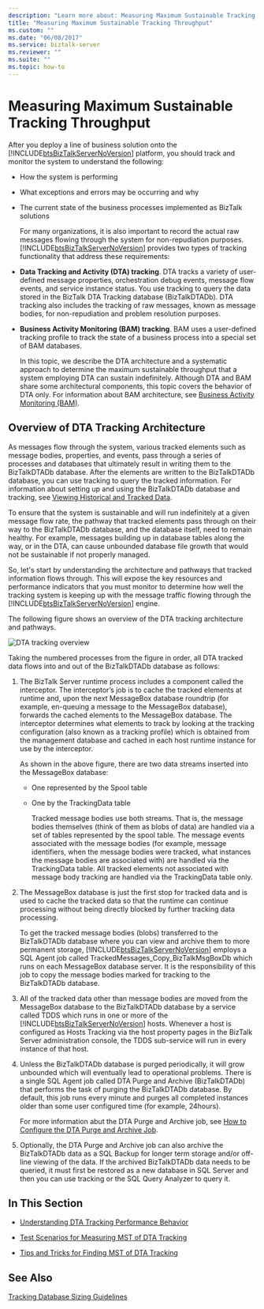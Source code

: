 ```yaml
---
description: "Learn more about: Measuring Maximum Sustainable Tracking Throughput"
title: "Measuring Maximum Sustainable Tracking Throughput"
ms.custom: ""
ms.date: "06/08/2017"
ms.service: biztalk-server
ms.reviewer: ""
ms.suite: ""
ms.topic: how-to
---
```

# Measuring Maximum Sustainable Tracking Throughput
After you deploy a line of business solution onto the [!INCLUDE[btsBizTalkServerNoVersion](../includes/btsbiztalkservernoversion-md.md)] platform, you should track and monitor the system to understand the following:  
  
- How the system is performing  
  
- What exceptions and errors may be occurring and why  
  
- The current state of the business processes implemented as BizTalk solutions  
  
  For many organizations, it is also important to record the actual raw messages flowing through the system for non-repudiation purposes. [!INCLUDE[btsBizTalkServerNoVersion](../includes/btsbiztalkservernoversion-md.md)] provides two types of tracking functionality that address these requirements:  
  
- **Data Tracking and Activity (DTA) tracking**. DTA tracks a variety of user-defined message properties, orchestration debug events, message flow events, and service instance status. You use tracking to query the data stored in the BizTalk DTA Tracking database (BizTalkDTADb). DTA tracking also includes the tracking of raw messages, known as message bodies, for non-repudiation and problem resolution purposes.  
  
- **Business Activity Monitoring (BAM) tracking**. BAM uses a user-defined tracking profile to track the state of a business process into a special set of BAM databases.  
  
  In this topic, we describe the DTA architecture and a systematic approach to determine the maximum sustainable throughput that a system employing DTA can sustain indefinitely. Although DTA and BAM share some architectural components, this topic covers the behavior of DTA only. For information about BAM architecture, see [Business Activity Monitoring (BAM)](../core/business-activity-monitoring-bam.md).  
  
## Overview of DTA Tracking Architecture  
 As messages flow through the system, various tracked elements such as message bodies, properties, and events, pass through a series of processes and databases that ultimately result in writing them to the BizTalkDTADb database. After the elements are written to the BizTalkDTADb database, you can use tracking to query the tracked information. For information about setting up and using the BizTalkDTADb database and tracking, see [Viewing Historical and Tracked Data](../core/viewing-historical-and-tracked-data.md).  
  
 To ensure that the system is sustainable and will run indefinitely at a given message flow rate, the pathway that tracked elements pass through on their way to the BizTalkDTADb database, and the database itself, need to remain healthy. For example, messages building up in database tables along the way, or in the DTA, can cause unbounded database file growth that would not be sustainable if not properly managed.  
  
 So, let's start by understanding the architecture and pathways that tracked information flows through. This will expose the key resources and performance indicators that you must monitor to determine how well the tracking system is keeping up with the message traffic flowing through the [!INCLUDE[btsBizTalkServerNoVersion](../includes/btsbiztalkservernoversion-md.md)] engine.  
  
 The following figure shows an overview of the DTA tracking architecture and pathways.  
  
 ![DTA tracking overview](../core/media/dtatrackingoverview.gif "DTATrackingOverview")  
  
 Taking the numbered processes from the figure in order, all DTA tracked data flows into and out of the BizTalkDTADb database as follows:  
  
1. The BizTalk Server runtime process includes a component called the interceptor. The interceptor’s job is to cache the tracked elements at runtime and, upon the next MessageBox database roundtrip (for example, en-queuing a message to the MessageBox database), forwards the cached elements to the MessageBox database. The interceptor determines what elements to track by looking at the tracking configuration (also known as a tracking profile) which is obtained from the management database and cached in each host runtime instance for use by the interceptor.  
  
    As shown in the above figure, there are two data streams inserted into the MessageBox database:  
  
   - One represented by the Spool table  
  
   - One by the TrackingData table  
  
     Tracked message bodies use both streams. That is, the message bodies themselves (think of them as blobs of data) are handled via a set of tables represented by the spool table. The message events associated with the message bodies (for example, message identifiers, when the message bodies were tracked, what instances the message bodies are associated with) are handled via the TrackingData table. All tracked elements not associated with message body tracking are handled via the TrackingData table only.  
  
2. The MessageBox database is just the first stop for tracked data and is used to cache the tracked data so that the runtime can continue processing without being directly blocked by further tracking data processing.  
  
    To get the tracked message bodies (blobs) transferred to the BizTalkDTADb database where you can view and archive them to more permanent storage, [!INCLUDE[btsBizTalkServerNoVersion](../includes/btsbiztalkservernoversion-md.md)] employs a SQL Agent job called TrackedMessages_Copy_BizTalkMsgBoxDb which runs on each MessageBox database server. It is the responsibility of this job to copy the message bodies marked for tracking to the BizTalkDTADb database.  
  
3. All of the tracked data other than message bodies are moved from the MessageBox database to the BizTalkDTADb database by a service called TDDS which runs in one or more of the [!INCLUDE[btsBizTalkServerNoVersion](../includes/btsbiztalkservernoversion-md.md)] hosts. Whenever a host is configured as Hosts Tracking via the host property pages in the BizTalk Server administration console, the TDDS sub-service will run in every instance of that host.  
  
4. Unless the BizTalkDTADb database is purged periodically, it will grow unbounded which will eventually lead to operational problems. There is a single SQL Agent job called DTA Purge and Archive (BizTalkDTADb) that performs the task of purging the BizTalkDTADb database. By default, this job runs every minute and purges all completed instances older than some user configured time (for example, 24hours).  
  
    For more information abut the DTA Purge and Archive job, see [How to Configure the DTA Purge and Archive Job](../core/how-to-configure-the-dta-purge-and-archive-job.md).  
  
5. Optionally, the DTA Purge and Archive job can also archive the BizTalkDTADb data as a SQL Backup for longer term storage and/or off-line viewing of the data. If the archived BizTalkDTADb data needs to be queried, it must first be restored as a new database in SQL Server and then you can use tracking or the SQL Query Analyzer to query it.  
  
## In This Section  
  
-   [Understanding DTA Tracking Performance Behavior](../core/understanding-dta-tracking-performance-behavior.md)  
  
-   [Test Scenarios for Measuring MST of DTA Tracking](../core/test-scenarios-for-measuring-mst-of-dta-tracking.md)  
  
-   [Tips and Tricks for Finding MST of DTA Tracking](../core/tips-and-tricks-for-finding-mst-of-dta-tracking.md)  
  
## See Also  
 [Tracking Database Sizing Guidelines](../core/tracking-database-sizing-guidelines.md)
